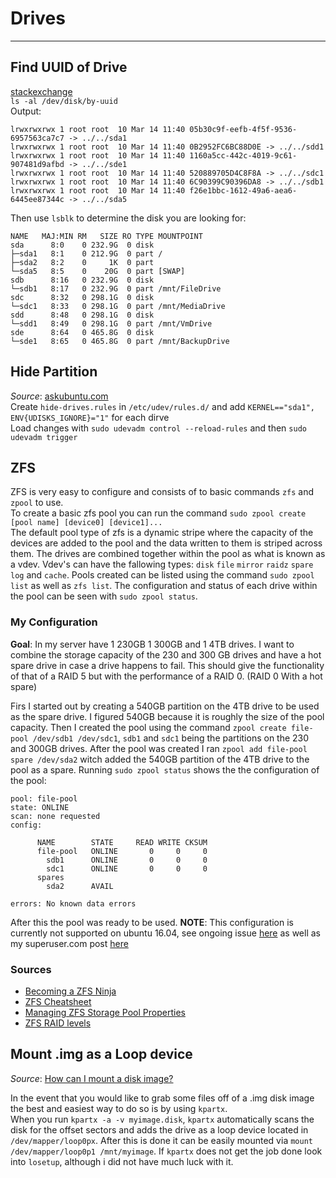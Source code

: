 # Drives
___________________________________________________________________________________________________________
## Find UUID of Drive  
[stackexchange](http://unix.stackexchange.com/questions/658/linux-how-can-i-view-all-uuids-for-all-available-disks-on-my-system)  
`ls -al /dev/disk/by-uuid`  
Output:
```
lrwxrwxrwx 1 root root  10 Mar 14 11:40 05b30c9f-eefb-4f5f-9536-6957563ca7c7 -> ../../sda1
lrwxrwxrwx 1 root root  10 Mar 14 11:40 0B2952FC6BC88D0E -> ../../sdd1
lrwxrwxrwx 1 root root  10 Mar 14 11:40 1160a5cc-442c-4019-9c61-907481d9afbd -> ../../sde1
lrwxrwxrwx 1 root root  10 Mar 14 11:40 520889705D4C8F8A -> ../../sdc1
lrwxrwxrwx 1 root root  10 Mar 14 11:40 6C90399C90396DA8 -> ../../sdb1
lrwxrwxrwx 1 root root  10 Mar 14 11:40 f26e1bbc-1612-49a6-aea6-6445ee87344c -> ../../sda5
```
Then use `lsblk` to determine the disk you are looking for:
```
NAME   MAJ:MIN RM   SIZE RO TYPE MOUNTPOINT
sda      8:0    0 232.9G  0 disk
├─sda1   8:1    0 212.9G  0 part /
├─sda2   8:2    0     1K  0 part
└─sda5   8:5    0    20G  0 part [SWAP]
sdb      8:16   0 232.9G  0 disk
└─sdb1   8:17   0 232.9G  0 part /mnt/FileDrive
sdc      8:32   0 298.1G  0 disk
└─sdc1   8:33   0 298.1G  0 part /mnt/MediaDrive
sdd      8:48   0 298.1G  0 disk
└─sdd1   8:49   0 298.1G  0 part /mnt/VmDrive
sde      8:64   0 465.8G  0 disk
└─sde1   8:65   0 465.8G  0 part /mnt/BackupDrive
```  

## Hide Partition
*Source*: [askubuntu.com](http://askubuntu.com/questions/124094/how-to-hide-an-ntfs-partition-from-ubuntu)  
Create `hide-drives.rules` in `/etc/udev/rules.d/` and add `KERNEL=="sda1", ENV{UDISKS_IGNORE}="1"` for each dirve  
Load changes with `sudo udevadm control --reload-rules` and then `sudo udevadm trigger`  

## ZFS  

ZFS is very easy to configure and consists of to basic commands `zfs` and `zpool` to use.  
To create a basic zfs pool you can run the command `sudo zpool create [pool name] [device0] [device1]...`  
The default pool type of zfs is a dynamic stripe where the capacity of the devices are added to the pool and the
data written to them is striped across them. The drives are combined together within the pool as what is known as a vdev.
Vdev's can have the fallowing types: `disk` `file` `mirror` `raidz` `spare` `log` and `cache`. Pools created can be listed
using the command `sudo zpool list` as well as `zfs list`. The configuration and status of each drive within the pool can
be seen with `sudo zpool status`.

### My Configuration
**Goal**: In my server have 1 230GB 1 300GB and 1 4TB drives. I want to combine the storage capacity of the 230 and 300 GB
drives and have a hot spare drive in case a drive happens to fail. This should give the functionality of that of a RAID 5
but with the performance of a RAID 0. (RAID 0 With a hot spare)

Firs I started out by creating a 540GB partition on the 4TB drive to be used as the spare drive. I figured 540GB because it is
roughly the size of the pool capacity. Then I created the pool using the command `zpool create file-pool /dev/sdb1 /dev/sdc1`,
`sdb1` and `sdc1` being the partitions on the 230 and 300GB drives. After the pool was created I ran `zpool add file-pool spare /dev/sda2`
witch added the 540GB partition of the 4TB drive to the pool as a spare. Running `sudo zpool status` shows the the configuration of the
pool:  
```
pool: file-pool
state: ONLINE
scan: none requested
config:

      NAME        STATE     READ WRITE CKSUM
      file-pool   ONLINE       0     0     0
        sdb1      ONLINE       0     0     0
        sdc1      ONLINE       0     0     0
      spares
        sda2      AVAIL

errors: No known data errors
```
After this the pool was ready to be used. **NOTE**: This configuration is currently not supported on ubuntu 16.04, see ongoing issue
[here](https://github.com/zfsonlinux/zfs/issues/4358#issuecomment-233812603) as well as my superuser.com post [here](http://superuser.com/questions/1102939/zfs-hot-spare-not-working)

### Sources
* [Becoming a ZFS Ninja](https://www.youtube.com/watch?v=tPsV_8k-aVU)  
* [ZFS Cheatsheet](http://www.datadisk.co.uk/html_docs/sun/sun_zfs_cs.htm)
* [Managing ZFS Storage Pool Properties](http://docs.oracle.com/cd/E19253-01/819-5461/gfifk/index.html)
* [ZFS RAID levels](http://www.zfsbuild.com/2010/05/26/zfs-raid-levels/)

## Mount .img as a Loop device
*Source*: [How can I mount a disk image?](http://superuser.com/questions/344899/how-can-i-mount-a-disk-image)  

In the event that you would like to grab some files off of a .img disk image the best and easiest way to do so is by using `kpartx`.  
When you run `kpartx -a -v myimage.disk`, `kpartx` automatically scans the disk for the offset sectors and adds the drive as a loop
device located in `/dev/mapper/loop0px`. After this is done it can be easily mounted via `mount /dev/mapper/loop0p1 /mnt/myimage`.
If `kpartx` does not get the job done look into `losetup`, although i did not have much luck with it.
